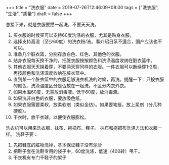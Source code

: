 +++
title = "洗衣服"
date = 2019-07-26T12:46:09+08:00
tags = ["洗衣服", "生活", "质量"]
draft = false
+++

总接下来，就是衣服要攒一起洗，不要天天洗。

1. 买衣服的时候买可以支持60度洗涤的衣服，尤其是贴身衣服。
2. 选择支持高温（至少60度）的洗衣粉/液。看介绍日系不适合，国产应该也不可以。
3. 准备几个脏衣篮，分别存放白色、红色、其他色的衣服。
4. 贴身衣服每天换干净的，把脏衣服按按颜色和洗涤温度收纳在脏衣篮中。
5. 其他衣服天天换着穿，不要两天穿同样的衣服。一件衣服可以断续穿1-2周，再按颜色和洗涤温度收纳在脏衣篮中。
6. 直到某一个脏衣篮中的衣服足够洗衣机洗的时候，再洗。提醒一下：只按衣服的颜色、洗涤温度区分是否放在一起洗，不区分内衣外衣。
7. 如果水温60度，无需放消毒液。低于60度，放消毒液。
8. 如果洗非白色的衣服，要放吸色纸。
9. 如果衣服需要柔软，放柔软剂（类似金纺）。如果要笔挺，放上浆剂（分几种硬度）。
10. 干衣时，放干衣球，以便使衣服膨松。

洗衣机可以用来洗衣服、抹布、拖把布、鞋子。
抹布和拖把布洗涤方法和衣服一样。
洗鞋子要：

1. 先把鞋底的脏物洗掉，基本保证鞋子没有泥沙
2. 把鞋子套在洗鞋专用的袋子中，60度洗涤，低速（400转）甩干。
3. 干衣机有专门干鞋子的架子
